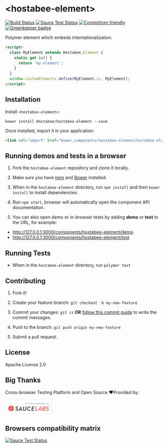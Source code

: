 # \<hostabee-element\>

[![Build Status](https://travis-ci.org/Hostabee/hostabee-element.svg?branch=master)](https://travis-ci.org/Hostabee/hostabee-element)
[![Sauce Test Status](https://saucelabs.com/buildstatus/mlouchart)](https://app.saucelabs.com/u/mlouchart)
[![Commitizen friendly](https://img.shields.io/badge/commitizen-friendly-brightgreen.svg)](http://commitizen.github.io/cz-cli/) [![Greenkeeper badge](https://badges.greenkeeper.io/Hostabee/hostabee-element.svg)](https://greenkeeper.io/)

Polymer element which embeds internationalization.

```html
<script>
  class MyElement extends Hostabee.Element {
    static get is() {
      return 'my-element';
    }
  }
  window.customElements.define(MyElement.is, MyElement);
</script>
```

## Installation

Install `<hostabee-element>`:

```shell
bower install Hostabee/hostabee-element --save
```

Once installed, import it in your application:

```html
<link rel="import" href="bower_components/hostabee-element/hostabee-element.html">
```

## Running demos and tests in a browser

1. Fork the `hostabee-element` repository and clone it locally.

2. Make sure you have [npm](https://www.npmjs.com/) and [Bower](https://bower.io) installed.

3. When in the `hostabee-element` directory, run `npm install` and then `bower install` to install dependencies.

4. Run `npm start`, browser will automatically open the component API documentation.

5. You can also open demo or in-browser tests by adding **demo** or **test** to the URL, for example:

- http://127.0.0.1:3000/components/hostabee-element/demo
- http://127.0.0.1:3000/components/hostabee-element/test

## Running Tests

- When in the `hostabee-element` directory, run `polymer test`

## Contributing

1. Fork it!
2. Create your feature branch: `git checkout -b my-new-feature`
3. Commit your changes: `git cz` **OR** [follow this commit guide](https://conventionalcommits.org/) to write the commit messages.

4. Push to the branch: `git push origin my-new-feature`
5. Submit a pull request.

## License

Apache License 2.0

## Big Thanks

Cross-browser Testing Platform and Open Source ❤️Provided by:
<!-- Yes, I know. HTML inside mardown file... The only way to change the SVG size without open Inkscape. It could be your first good contribution to fix it! -->
[<img src="./images/sauce_labs_badge.svg" width="150">](https://saucelabs.com)

## Browsers compatibility matrix

[![Sauce Test Status](https://saucelabs.com/browser-matrix/mlouchart.svg)](https://saucelabs.com/u/mlouchart)

